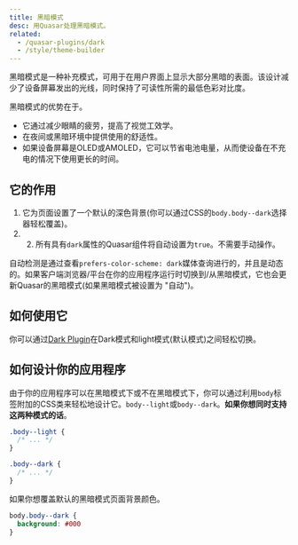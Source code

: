 ```yaml
---
title: 黑暗模式
desc: 用Quasar处理黑暗模式。
related:
  - /quasar-plugins/dark
  - /style/theme-builder
---
```


黑暗模式是一种补充模式，可用于在用户界面上显示大部分黑暗的表面。该设计减少了设备屏幕发出的光线，同时保持了可读性所需的最低色彩对比度。

黑暗模式的优势在于。

* 它通过减少眼睛的疲劳，提高了视觉工效学。
* 在夜间或黑暗环境中提供使用的舒适性。
* 如果设备屏幕是OLED或AMOLED，它可以节省电池电量，从而使设备在不充电的情况下使用更长的时间。

## 它的作用

1. 它为页面设置了一个默认的深色背景(你可以通过CSS的`body.body--dark`选择器轻松覆盖)。
2. 2. 所有具有`dark`属性的Quasar组件将自动设置为`true`。不需要手动操作。

自动检测是通过查看`prefers-color-scheme: dark`媒体查询进行的，并且是动态的。如果客户端浏览器/平台在你的应用程序运行时切换到/从黑暗模式，它也会更新Quasar的黑暗模式(如果黑暗模式被设置为 "自动")。

## 如何使用它

你可以通过[Dark Plugin](/quasar-plugins/dark)在Dark模式和light模式(默认模式)之间轻松切换。

## 如何设计你的应用程序

由于你的应用程序可以在黑暗模式下或不在黑暗模式下，你可以通过利用`body`标签附加的CSS类来轻松地设计它。`body--light`或`body--dark`。**如果你想同时支持这两种模式的话**。

```css
.body--light {
  /* ... */
}

.body--dark {
  /* ... */
}
```

如果你想覆盖默认的黑暗模式页面背景颜色。

```css
body.body--dark {
  background: #000
}
```
